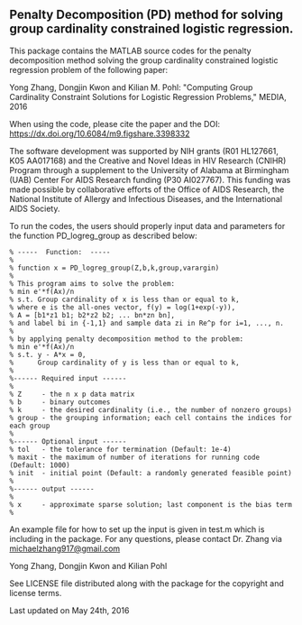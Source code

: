 ## Penalty Decomposition (PD) method for solving group cardinality constrained logistic regression.

This package contains the MATLAB source codes for the penalty decomposition method solving 
the group cardinality constrained logistic regression problem of the following paper:

Yong Zhang, Dongjin Kwon and Kilian M. Pohl:
"Computing Group Cardinality Constraint Solutions for Logistic Regression Problems," MEDIA, 2016

When using the code, please cite the paper and the DOI: https://dx.doi.org/10.6084/m9.figshare.3398332

The software development was supported by NIH grants (R01 HL127661, K05 AA017168) and the Creative and Novel Ideas in HIV Research (CNIHR) Program through a supplement to the University of Alabama at Birmingham (UAB) Center For AIDS Research funding (P30 AI027767). This funding was made possible by collaborative efforts of the Office of AIDS Research, the National Institute of Allergy and Infectious Diseases, and the International AIDS Society. 


To run the codes, the users should properly input data and parameters for the function PD_logreg_group as described below:

```
% -----  Function:  ----- 
%
% function x = PD_logreg_group(Z,b,k,group,varargin)
% 
% This program aims to solve the problem:
% min e'*f(Ax)/n
% s.t. Group cardinality of x is less than or equal to k,
% where e is the all-ones vector, f(y) = log(1+exp(-y)),
% A = [b1*z1 b1; b2*z2 b2; ... bn*zn bn],
% and label bi in {-1,1} and sample data zi in Re^p for i=1, ..., n. 
%        
% by applying penalty decomposition method to the problem:
% min e'*f(Ax)/n
% s.t. y - A*x = 0, 
%      Group cardinality of y is less than or equal to k,
%
%------ Required input ------
%
% Z     - the n x p data matrix
% b     - binary outcomes
% k     - the desired cardinality (i.e., the number of nonzero groups)
% group - the grouping information; each cell contains the indices for each group
%
%------ Optional input ------
% tol   - the tolerance for termination (Default: 1e-4)
% maxit - the maximum of number of iterations for running code (Default: 1000)
% init  - initial point (Default: a randomly generated feasible point)
%
%------ output ------
%
% x     - approximate sparse solution; last component is the bias term
%
```

An example file for how to set up the input is given in test.m which is including
in the package. For any questions, please contact Dr. Zhang via michaelzhang917@gmail.com


Yong Zhang, Dongjin Kwon and Kilian Pohl

See LICENSE file distributed along with the package for the copyright and license terms.

Last updated on May 24th, 2016
